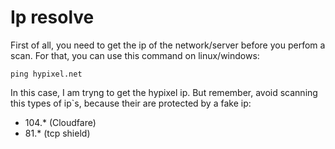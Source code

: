 # Ip resolve

First of all, you need to get the ip of the network/server before you perfom a scan.
For that, you can use this command on linux/windows:

`ping hypixel.net`

In this case, I am tryng to get the hypixel ip.
But remember, avoid scanning this types of ip`s, because their are protected by a fake ip:

- 104.* (Cloudfare)
- 81.* (tcp shield)
